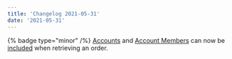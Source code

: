 ```yaml
---
title: 'Changelog 2021-05-31'
date: '2021-05-31'
---
```

{% badge type="minor" /%} [Accounts](/docs/commerce-cloud/accounts/using-account-management-api/account-management-api-overview) and [Account Members](/docs/commerce-cloud/accounts/using-account-members-api/overview) can now be [included](/docs/commerce-cloud/api-overview/includes) when retrieving an order.

